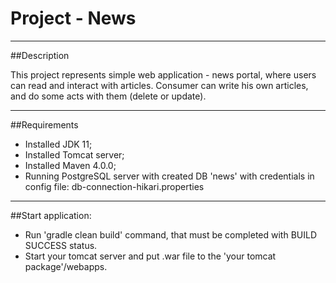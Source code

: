 # Project - News

---

##Description

This project represents simple web application - news portal, where users can read and interact with articles. Consumer can write his own articles, and do some acts with them (delete or update).

---

##Requirements
* Installed JDK 11;
* Installed Tomcat server;
* Installed Maven 4.0.0;
* Running PostgreSQL server with created DB 'news' with credentials in config file: db-connection-hikari.properties

---

##Start application:
* Run 'gradle clean build' command, that must be completed with BUILD SUCCESS status.
* Start your tomcat server and put .war file to the 'your tomcat package'/webapps.
